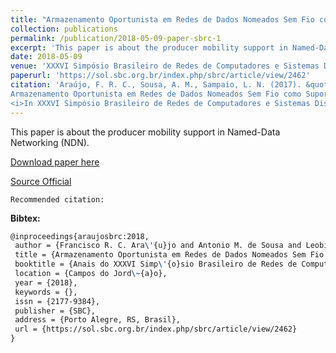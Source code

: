 ```yaml
---
title: "Armazenamento Oportunista em Redes de Dados Nomeados Sem Fio como Suporte à Mobilidade de Produtores"
collection: publications
permalink: /publication/2018-05-09-paper-sbrc-1
excerpt: 'This paper is about the producer mobility support in Named-Data Networking (NDN).'
date: 2018-05-09
venue: 'XXXVI Simpósio Brasileiro de Redes de Computadores e Sistemas Distribuídos (SBRC)'
paperurl: 'https://sol.sbc.org.br/index.php/sbrc/article/view/2462'
citation: 'Araújo, F. R. C., Sousa, A. M., Sampaio, L. N. (2017). &quot;
Armazenamento Oportunista em Redes de Dados Nomeados Sem Fio como Suporte à Mobilidade de Produtores.&quot;
<i>In XXXVI Simpósio Brasileiro de Redes de Computadores e Sistemas Distribuídos (SBRC)</i>. Campos do Jordão, SP: SBC.'
---
```

This paper is about the producer mobility support in Named-Data Networking (NDN).

[Download paper here](https://renato2012.github.io/files/2018-sbrc-1.pdf)

[Source Official](https://sol.sbc.org.br/index.php/sbrc/article/view/2462)

`Recommended citation:`

**Bibtex:**

```tex
@inproceedings{araujosbrc:2018,
 author = {Francisco R. C. Ara\'{u}jo and Antonio M. de Sousa and Leobino N. Sampaio},
 title = {Armazenamento Oportunista em Redes de Dados Nomeados Sem Fio como Suporte \`{a} Mobilidade de Produtores},
 booktitle = {Anais do XXXVI Simp\'{o}sio Brasileiro de Redes de Computadores e Sistemas Distribu\'{i}dos},
 location = {Campos do Jord\~{a}o},
 year = {2018},
 keywords = {},
 issn = {2177-9384},
 publisher = {SBC},
 address = {Porto Alegre, RS, Brasil},
 url = {https://sol.sbc.org.br/index.php/sbrc/article/view/2462}
}
```
